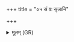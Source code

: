 +++
title = "०५ सं वः सृजामि"

+++
<details><summary>मूलम् (GR)</summary>

सं वः सृजामि हृदयं  
संसृष्टं मनो अस्तु वः ।  
संसृष्टा वस् तन्वः सन्तु  
संसृष्टः प्राणो अस्तु वः ॥
</details>